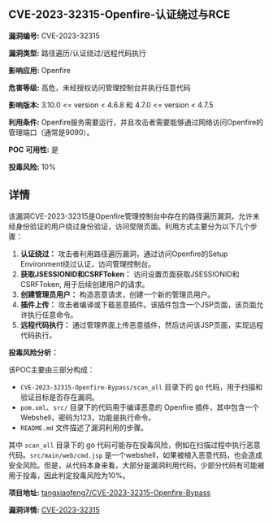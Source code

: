 ## CVE-2023-32315-Openfire-认证绕过与RCE

**漏洞编号:** CVE-2023-32315

**漏洞类型:** 路径遍历/认证绕过/远程代码执行

**影响应用:** Openfire

**危害等级:** 高危，未经授权访问管理控制台并执行任意代码

**影响版本:** 3.10.0 <= version < 4.6.8 和 4.7.0 <= version < 4.7.5

**利用条件:** Openfire服务需要运行，并且攻击者需要能够通过网络访问Openfire的管理端口（通常是9090）。

**POC 可用性:** 是

**投毒风险:** 10%

## 详情

该漏洞CVE-2023-32315是Openfire管理控制台中存在的路径遍历漏洞，允许未经身份验证的用户绕过身份验证，访问受限页面。利用方式主要分为以下几个步骤：

1.  **认证绕过：** 攻击者利用路径遍历漏洞，通过访问Openfire的Setup Environment绕过认证，访问管理控制台。
2.  **获取JSESSIONID和CSRFToken：** 访问设置页面获取JSESSIONID和CSRFToken, 用于后续创建用户的请求。
3.  **创建管理员用户：**  构造恶意请求，创建一个新的管理员用户。
4.  **插件上传：**  攻击者编译或下载恶意插件。该插件包含一个JSP页面，该页面允许执行任意命令。
5.  **远程代码执行：**  通过管理界面上传恶意插件，然后访问该JSP页面，实现远程代码执行。

**投毒风险分析：**

该POC主要由三部分构成：
*   `CVE-2023-32315-Openfire-Bypass/scan_all` 目录下的 go 代码，用于扫描和验证目标是否存在漏洞。
*   `pom.xml`、`src/` 目录下的代码用于编译恶意的 Openfire 插件，其中包含一个 Webshell，密码为123，功能是执行命令。
*   `README.md` 文件描述了漏洞利用的步骤。

其中 `scan_all` 目录下的 go 代码可能存在投毒风险，例如在扫描过程中执行恶意代码。`src/main/web/cmd.jsp` 是一个webshell，如果被植入恶意代码，也会造成安全风险。但是，从代码本身来看，大部分是漏洞利用代码，少部分代码有可能被用于投毒，因此判定投毒风险为10%。

**项目地址:** [tangxiaofeng7/CVE-2023-32315-Openfire-Bypass](https://github.com/tangxiaofeng7/CVE-2023-32315-Openfire-Bypass)

**漏洞详情:** [CVE-2023-32315](https://nvd.nist.gov/vuln/detail/CVE-2023-32315)